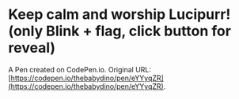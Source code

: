 # Keep calm and worship Lucipurr! (only Blink + flag, click button for reveal)

A Pen created on CodePen.io. Original URL: [https://codepen.io/thebabydino/pen/eYYyqZR](https://codepen.io/thebabydino/pen/eYYyqZR).

